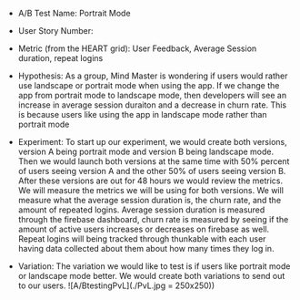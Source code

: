 * A/B Test Name: Portrait Mode 
* User Story Number:
* Metric (from the HEART grid): User Feedback, Average Session duration, repeat logins 
* Hypothesis:
As a group, Mind Master is wondering if users would rather use landscape or portrait mode when using the app. If we change the app from portrait mode to landscape mode, then developers will see an increase in average session duraiton and a decrease in churn rate. This is because users like using the app in landscape mode rather than portrait mode 

* Experiment: To start up our experiment, we would create both versions, version A being portrait mode and version B being landscape mode. Then we would launch both versions at the same time with 50% percent of users seeing version A and the other 50% of users seeing version B. After these versions are out for 48 hours we would review the metrics. We will measure the metrics we will be using for both versions. We will measure what the average session duration is, the churn rate, and the amount of repeated logins. Average session duration is measured through the firebase dashboard, churn rate is measured by seeing if the amount of active users increases or decreases on firebase as well. Repeat logins will being tracked through thunkable with each user having data collected about them about how many times they log in.

* Variation: The variation we would like to test is if users like portrait mode or landscape mode better. We would create both variations to send out to our users. ![A/BtestingPvL](./PvL.jpg = 250x250)) 
